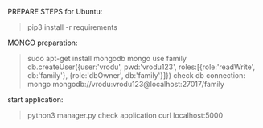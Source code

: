PREPARE STEPS for Ubuntu: 
> pip3 install -r requirements 

MONGO preparation:
> sudo apt-get install mongodb
> mongo
> use family
> db.createUser({user:'vrodu', pwd:'vrodu123', roles:[{role:'readWrite', db:'family'}, {role:'dbOwner', db:'family'}]})
check db connection: 
> mongo mongodb://vrodu:vrodu123@localhost:27017/family

start application: 
> python3 manager.py
check application
> curl localhost:5000
